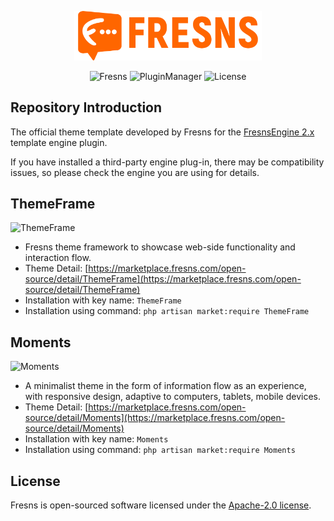 <p align="center"><a href="https://fresns.org" target="_blank"><img src="https://raw.githubusercontent.com/fresns/docs/main/images/Fresns-Logo(orange).png" width="300"></a></p>

<p align="center">
<img src="https://img.shields.io/badge/Fresns-%5E2.0-orange" alt="Fresns">
<img src="https://img.shields.io/badge/FresnsEngine-%5E2.0-blueviolet" alt="PluginManager">
<img src="https://img.shields.io/badge/License-Apache--2.0-green" alt="License">
</p>

## Repository Introduction

The official theme template developed by Fresns for the [FresnsEngine 2.x](https://github.com/fresns/website) template engine plugin.

If you have installed a third-party engine plug-in, there may be compatibility issues, so please check the engine you are using for details.

## ThemeFrame

![ThemeFrame](https://files.fresns.org/marketplace/fresns/ThemeFrame.png)

- Fresns theme framework to showcase web-side functionality and interaction flow.
- Theme Detail: [https://marketplace.fresns.com/open-source/detail/ThemeFrame](https://marketplace.fresns.com/open-source/detail/ThemeFrame)
- Installation with key name: `ThemeFrame`
- Installation using command: `php artisan market:require ThemeFrame`

## Moments

![Moments](https://files.fresns.org/marketplace/fresns/Moments.png)

- A minimalist theme in the form of information flow as an experience, with responsive design, adaptive to computers, tablets, mobile devices.
- Theme Detail: [https://marketplace.fresns.com/open-source/detail/Moments](https://marketplace.fresns.com/open-source/detail/Moments)
- Installation with key name: `Moments`
- Installation using command: `php artisan market:require Moments`

## License

Fresns is open-sourced software licensed under the [Apache-2.0 license](https://opensource.org/licenses/Apache-2.0).
